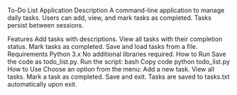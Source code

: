 To-Do List Application
Description
A command-line application to manage daily tasks. Users can add, view, and mark tasks as completed. Tasks persist between sessions.

Features
Add tasks with descriptions.
View all tasks with their completion status.
Mark tasks as completed.
Save and load tasks from a file.
Requirements
Python 3.x
No additional libraries required.
How to Run
Save the code as todo_list.py.
Run the script:
bash
Copy code
python todo_list.py
How to Use
Choose an option from the menu:
Add a new task.
View all tasks.
Mark a task as completed.
Save and exit.
Tasks are saved to tasks.txt automatically upon exit.


